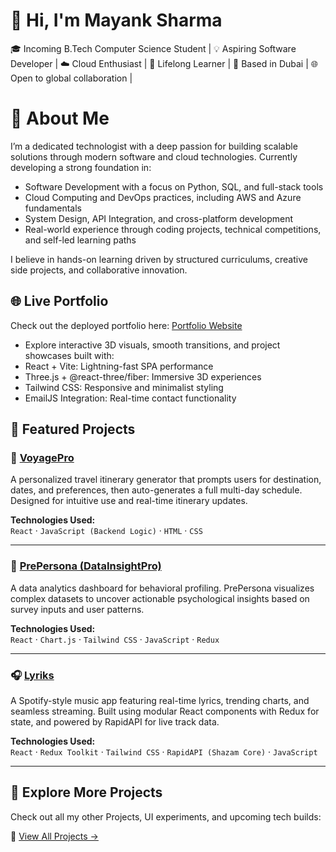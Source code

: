 # 👋 Hi, I'm Mayank Sharma
🎓 Incoming B.Tech Computer Science Student | 💡 Aspiring Software Developer |  ☁️ Cloud Enthusiast |  🧠 Lifelong Learner | 
📍 Based in Dubai |  🌐 Open to global collaboration |


# 🧠 About Me
I’m a dedicated technologist with a deep passion for building scalable solutions through modern software and cloud technologies. Currently developing a strong foundation in:
- Software Development with a focus on Python, SQL, and full-stack tools
- Cloud Computing and DevOps practices, including AWS and Azure fundamentals
- System Design, API Integration, and cross-platform development
- Real-world experience through coding projects, technical competitions, and self-led learning paths
  
I believe in hands-on learning driven by structured curriculums, creative side projects, and collaborative innovation.

## 🌐 Live Portfolio
Check out the deployed portfolio here: [Portfolio Website](https://helpful-malabi-05470f.netlify.app/)
- Explore interactive 3D visuals, smooth transitions, and project showcases built with:
- React + Vite: Lightning-fast SPA performance
- Three.js + @react-three/fiber: Immersive 3D experiences
- Tailwind CSS: Responsive and minimalist styling
- EmailJS Integration: Real-time contact functionality



## 🚀 Featured Projects

### 🎒 [VoyagePro](https://github.com/mxyxnk518/Projects/tree/main/voyagerpro-main/voyagerpro-main)
A personalized travel itinerary generator that prompts users for destination, dates, and preferences, then auto-generates a full multi-day schedule. Designed for intuitive use and real-time itinerary updates.

**Technologies Used:**  
`React` · `JavaScript (Backend Logic)` · `HTML` · `CSS`

---

### 🧠 [PrePersona (DataInsightPro)](https://github.com/mxyxnk518/Projects/tree/main/DataInsightPro)
A data analytics dashboard for behavioral profiling. PrePersona visualizes complex datasets to uncover actionable psychological insights based on survey inputs and user patterns.

**Technologies Used:**  
`React` · `Chart.js` · `Tailwind CSS` · `JavaScript` · `Redux`

---

### 🎧 [Lyriks](https://github.com/mxyxnk518/Projects/tree/main/project_music_player-main)
A Spotify-style music app featuring real-time lyrics, trending charts, and seamless streaming. Built using modular React components with Redux for state, and powered by RapidAPI for live track data.

**Technologies Used:**  
`React` · `Redux Toolkit` · `Tailwind CSS` · `RapidAPI (Shazam Core)` · `JavaScript`

---

## 🧭 Explore More Projects  
Check out all my other Projects, UI experiments, and upcoming tech builds:

🔗 [View All Projects →](https://github.com/mxyxnk518/Projects)





